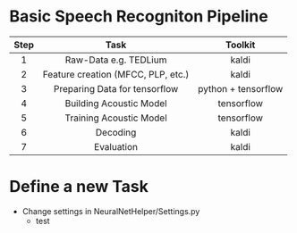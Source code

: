 # Basic Speech Recogniton Pipeline

| Step |  Task  |  Toolkit  |  
|  :--:  |  :--:  |  :--:  |  
| 1 | Raw-Data e.g. TEDLium | kaldi |
| 2 | Feature creation (MFCC, PLP, etc.) | kaldi |
| 3 | Preparing Data for tensorflow | python + tensorflow |
| 4 | Building Acoustic Model | tensorflow |
| 5 | Training Acoustic Model | tensorflow |
| 6 | Decoding | kaldi |
| 7 | Evaluation | kaldi |

# Define a new Task

- Change settings in NeuralNetHelper/Settings.py
    - test